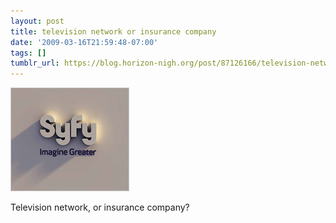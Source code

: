 ```yaml
---
layout: post
title: television network or insurance company
date: '2009-03-16T21:59:48-07:00'
tags: []
tumblr_url: https://blog.horizon-nigh.org/post/87126166/television-network-or-insurance-company
---
```

 ![](/tumblr_files/esMkTd8Sel5heh8b7PX6cAK3o1_250.jpg)  

Television network, or insurance company?

